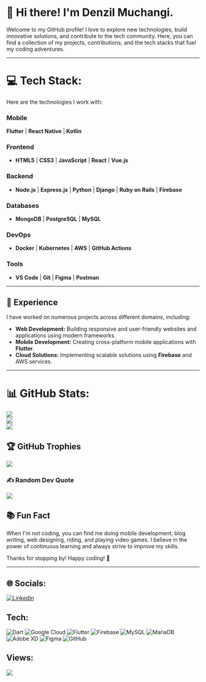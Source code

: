 # 👋 Hi there! I'm Denzil Muchangi.

Welcome to my GitHub profile! I love to explore new technologies, build innovative solutions, and contribute to the tech community. Here, you can find a collection of my projects, contributions, and the tech stacks that fuel my coding adventures.

---

# 💻 Tech Stack:
Here are the technologies I work with:

### Mobile
 **Flutter** | **React Native** | **Kotlin**

### Frontend
- **HTML5** | **CSS3** | **JavaScript** | **React** | **Vue.js**

### Backend
- **Node.js** | **Express.js** | **Python** | **Django** | **Ruby on Rails** | **Firebase**

### Databases
- **MongoDB** | **PostgreSQL** | **MySQL**

### DevOps
- **Docker** | **Kubernetes** | **AWS** | **GitHub Actions**

### Tools
- **VS Code** | **Git** | **Figma** | **Postman**

---

## 🌟 Experience

I have worked on numerous projects across different domains, including:

- **Web Development:** Building responsive and user-friendly websites and applications using modern frameworks.
- **Mobile Development:** Creating cross-platform mobile applications with **Flutter**.
- **Cloud Solutions:** Implementing scalable solutions using **Firebase** and AWS services.

---

# 📊 GitHub Stats:
![](https://github-readme-streak-stats.herokuapp.com/?user=denzil-muchangi&theme=radical&hide_border=true)<br/>
![](https://github-readme-stats.vercel.app/api?username=denzil-muchangi&theme=radical&hide_border=true&include_all_commits=true&count_private=true&show_icons=true)<br/>
![](https://github-readme-stats.vercel.app/api/top-langs/?username=denzil-muchangi&theme=radical&hide_border=true&include_all_commits=true&count_private=true&layout=compact)

## 🏆 GitHub Trophies
![](https://github-profile-trophy.vercel.app/?username=denzil-muchangi&theme=radical&no-frame=false&no-bg=true&margin-w=4)

### ✍️ Random Dev Quote
![](https://quotes-github-readme.vercel.app/api?type=horizontal&theme=gruvbox)

## 📚 Fun Fact

When I'm not coding, you can find me doing mobile development, blog writing, web designing, riding, and playing video games. I believe in the power of continuous learning and always strive to improve my skills.

Thanks for stopping by! Happy coding! 🚀

---

## 🌐 Socials:
[![LinkedIn](https://img.shields.io/badge/LinkedIn-%230077B5.svg?logo=linkedin&logoColor=white)](https://linkedin.com/in/denzilmuchangi)

## Tech:
![Dart](https://img.shields.io/badge/dart-%230175C2.svg?style=plastic&logo=dart&logoColor=white) ![Google Cloud](https://img.shields.io/badge/GoogleCloud-%234285F4.svg?style=plastic&logo=google-cloud&logoColor=white) ![Flutter](https://img.shields.io/badge/Flutter-%2302569B.svg?style=plastic&logo=Flutter&logoColor=white) ![Firebase](https://img.shields.io/badge/firebase-a08021?style=plastic&logo=firebase&logoColor=ffcd34) ![MySQL](https://img.shields.io/badge/mysql-4479A1.svg?style=plastic&logo=mysql&logoColor=white) ![MariaDB](https://img.shields.io/badge/MariaDB-003545?style=plastic&logo=mariadb&logoColor=white) ![Adobe XD](https://img.shields.io/badge/Adobe%20XD-470137?style=plastic&logo=Adobe%20XD&logoColor=#FF61F6) ![Figma](https://img.shields.io/badge/figma-%23F24E1E.svg?style=plastic&logo=figma&logoColor=white) ![GitHub](https://img.shields.io/badge/github-%23121011.svg?style=plastic&logo=github&logoColor=white)

## Views:
[![](https://visitcount.itsvg.in/api?id=denzil-muchangi&icon=3&color=2)](https://visitcount.itsvg.in)

